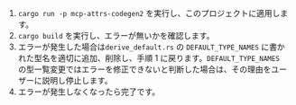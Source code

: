 1. `cargo run -p mcp-attrs-codegen2` を実行し、このプロジェクトに適用します。
2. `cargo build` を実行し、エラーが無いかを確認します。
3. エラーが発生した場合は`derive_default.rs` の `DEFAULT_TYPE_NAMES` に書かれた型名を適切に追加、削除し、手順 1 に戻ります。`DEFAULT_TYPE_NAMES` の型一覧変更ではエラーを修正できないと判断した場合は、その理由をユーザーに説明し停止します。
4. エラーが発生しなくなったら完了です。
